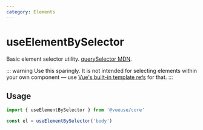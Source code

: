 ```yaml
---
category: Elements
---
```


# useElementBySelector

Basic element selector utility. [querySelector MDN](https://developer.mozilla.org/en-US/docs/Web/API/Document/querySelector).

::: warning
Use this sparingly. It is not intended for selecting elements within your own component — use [Vue's built-in template refs](https://vuejs.org/guide/essentials/template-refs.html#template-refs) for that.
:::

## Usage

```ts
import { useElementBySelector } from '@vueuse/core'

const el = useElementBySelector('body')
```
